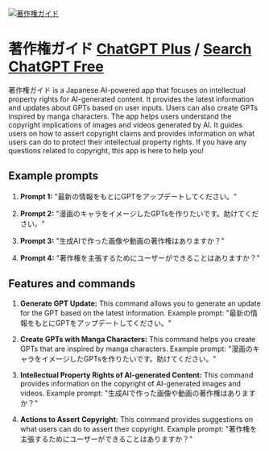 
[![著作権ガイド](https://files.oaiusercontent.com/file-txfBBSFoMDiW8XM7G9uR2ev8?se=2123-10-17T12%3A34%3A18Z&sp=r&sv=2021-08-06&sr=b&rscc=max-age%3D31536000%2C%20immutable&rscd=attachment%3B%20filename%3D78b85981-4b1b-4871-a91b-c06ffd350048.png&sig=QKWjMNXWei6tG1%2BATyMZ9X9t5bqSotCImPTwufOFOwQ%3D)](https://chat.openai.com/g/g-Kk919EWD6-zhu-zuo-quan-gaido)

# 著作権ガイド [ChatGPT Plus](https://chat.openai.com/g/g-Kk919EWD6-zhu-zuo-quan-gaido) / [Search ChatGPT Free](https://gptcall.net/index.html#/?search=%E8%91%97%E4%BD%9C%E6%A8%A9%E3%82%AC%E3%82%A4%E3%83%89)

著作権ガイド is a Japanese AI-powered app that focuses on intellectual property rights for AI-generated content. It provides the latest information and updates about GPTs based on user inputs. Users can also create GPTs inspired by manga characters. The app helps users understand the copyright implications of images and videos generated by AI. It guides users on how to assert copyright claims and provides information on what users can do to protect their intellectual property rights. If you have any questions related to copyright, this app is here to help you!

## Example prompts

1. **Prompt 1:** "最新の情報をもとにGPTをアップデートしてください。"

2. **Prompt 2:** "漫画のキャラをイメージしたGPTsを作りたいです。助けてください。"

3. **Prompt 3:** "生成AIで作った画像や動画の著作権はありますか？"

4. **Prompt 4:** "著作権を主張するためにユーザーができることはありますか？"


## Features and commands

1. **Generate GPT Update:** This command allows you to generate an update for the GPT based on the latest information. Example prompt: "最新の情報をもとにGPTをアップデートしてください。"

2. **Create GPTs with Manga Characters:** This command helps you create GPTs that are inspired by manga characters. Example prompt: "漫画のキャラをイメージしたGPTsを作りたいです。助けてください。"

3. **Intellectual Property Rights of AI-generated Content:** This command provides information on the copyright of AI-generated images and videos. Example prompt: "生成AIで作った画像や動画の著作権はありますか？"

4. **Actions to Assert Copyright:** This command provides suggestions on what users can do to assert their copyright. Example prompt: "著作権を主張するためにユーザーができることはありますか？"


